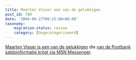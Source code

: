 ```yaml
---
title: Maarten Visser een van de gelukkigen
post_id: 780
date: '2004-09-27T09:25:00+00:00'
taxonomy:
    migration-status: review
    category: [Ongecategoriseerd]
---
```

[Maarten Visser is een van de gelukkigen](https://web.archive.org/web/20050207105915/http://www.maartenvisser.nl/pivot/entry.php?id=498) die [van de Postbank saldoinformatie krijgt via MSN Messenger](https://web.archive.org/web/20050207105915/http://vanbregt.blogspot.com/2004/09/saldo-informatie-postbank-via-msn.html).